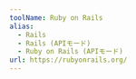 ```yaml
---
toolName: Ruby on Rails
alias:
  - Rails
  - Rails (APIモード)
  - Ruby on Rails (APIモード)
url: https://rubyonrails.org/
---
```

